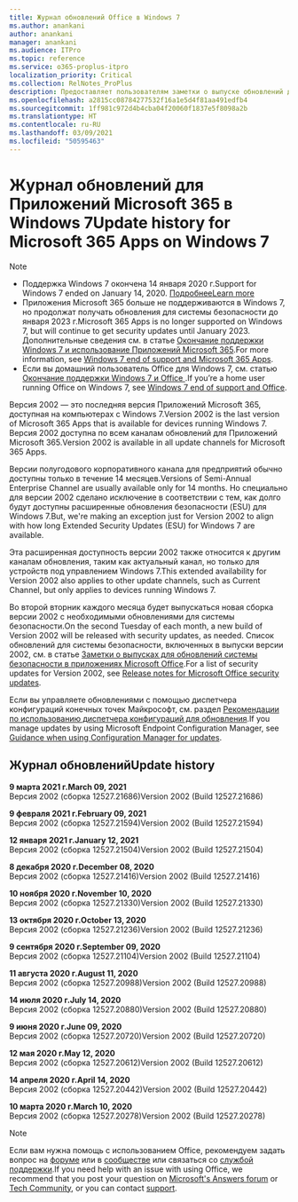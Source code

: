 ```yaml
---
title: Журнал обновлений Office в Windows 7
ms.author: anankani
author: anankani
manager: anankani
ms.audience: ITPro
ms.topic: reference
ms.service: o365-proplus-itpro
localization_priority: Critical
ms.collection: RelNotes_ProPlus
description: Предоставляет пользователям заметки о выпуске обновлений для Приложений Microsoft 365 в Windows 7
ms.openlocfilehash: a2815cc08784277532f16a1e5d4f81aa491edfb4
ms.sourcegitcommit: 1ff981c972d4b4cba04f20060f1837e5f8098a2b
ms.translationtype: HT
ms.contentlocale: ru-RU
ms.lasthandoff: 03/09/2021
ms.locfileid: "50595463"
---
```

# <a name="update-history-for-microsoft-365-apps-on-windows-7"></a><span data-ttu-id="89e37-103">Журнал обновлений для Приложений Microsoft 365 в Windows 7</span><span class="sxs-lookup"><span data-stu-id="89e37-103">Update history for Microsoft 365 Apps on Windows 7</span></span> 

 > [!NOTE]
>
>- <span data-ttu-id="89e37-104">Поддержка Windows 7 окончена 14 января 2020 г.</span><span class="sxs-lookup"><span data-stu-id="89e37-104">Support for Windows 7 ended on January 14, 2020.</span></span> [<span data-ttu-id="89e37-105">Подробнее</span><span class="sxs-lookup"><span data-stu-id="89e37-105">Learn more</span></span>](https://www.microsoft.com/microsoft-365/windows/end-of-windows-7-support)
>- <span data-ttu-id="89e37-106">Приложения Microsoft 365 больше не поддерживаются в Windows 7, но продолжат получать обновления для системы безопасности до января 2023 г.</span><span class="sxs-lookup"><span data-stu-id="89e37-106">Microsoft 365 Apps is no longer supported on Windows 7, but will continue to get security updates until January 2023.</span></span> <span data-ttu-id="89e37-107">Дополнительные сведения см. в статье [Окончание поддержки Windows 7 и использование Приложений Microsoft 365](https://docs.microsoft.com/DeployOffice/endofsupport/windows-7-support).</span><span class="sxs-lookup"><span data-stu-id="89e37-107">For more information, see [Windows 7 end of support and Microsoft 365 Apps](https://docs.microsoft.com/DeployOffice/endofsupport/windows-7-support).</span></span>
>- <span data-ttu-id="89e37-108">Если вы домашний пользователь Office для Windows 7, см. статью [Окончание поддержки Windows 7 и Office ](https://support.microsoft.com/office/78f20fab-b57b-44d7-8368-06a8493f3cb9).</span><span class="sxs-lookup"><span data-stu-id="89e37-108">If you’re a home user running Office on Windows 7, see [Windows 7 end of support and Office](https://support.microsoft.com/office/78f20fab-b57b-44d7-8368-06a8493f3cb9).</span></span>

<span data-ttu-id="89e37-109">Версия 2002 — это последняя версия Приложений Microsoft 365, доступная на компьютерах с Windows 7.</span><span class="sxs-lookup"><span data-stu-id="89e37-109">Version 2002 is the last version of Microsoft 365 Apps that is available for devices running Windows 7.</span></span> <span data-ttu-id="89e37-110">Версия 2002 доступна по всем каналам обновлений для Приложений Microsoft 365.</span><span class="sxs-lookup"><span data-stu-id="89e37-110">Version 2002 is available in all update channels for Microsoft 365 Apps.</span></span>

<span data-ttu-id="89e37-111">Версии полугодового корпоративного канала для предприятий обычно доступны только в течение 14 месяцев.</span><span class="sxs-lookup"><span data-stu-id="89e37-111">Versions of Semi-Annual Enterprise Channel are usually available only for 14 months.</span></span> <span data-ttu-id="89e37-112">Но специально для версии 2002 сделано исключение в соответствии с тем, как долго будут доступны расширенные обновления безопасности (ESU) для Windows 7.</span><span class="sxs-lookup"><span data-stu-id="89e37-112">But, we're making an exception just for Version 2002 to align with how long Extended Security Updates (ESU) for Windows 7 are available.</span></span>

<span data-ttu-id="89e37-113">Эта расширенная доступность версии 2002 также относится к другим каналам обновления, таким как актуальный канал, но только для устройств под управлением Windows 7.</span><span class="sxs-lookup"><span data-stu-id="89e37-113">This extended availability for Version 2002 also applies to other update channels, such as Current Channel, but only applies to devices running Windows 7.</span></span>

<span data-ttu-id="89e37-114">Во второй вторник каждого месяца будет выпускаться новая сборка версии 2002 с необходимыми обновлениями для системы безопасности.</span><span class="sxs-lookup"><span data-stu-id="89e37-114">On the second Tuesday of each month, a new build of Version 2002 will be released with security updates, as needed.</span></span> <span data-ttu-id="89e37-115">Список обновлений для системы безопасности, включенных в выпуски версии 2002, см. в статье [Заметки о выпусках для обновлений системы безопасности в приложениях Microsoft Office](microsoft365-apps-security-updates.md).</span><span class="sxs-lookup"><span data-stu-id="89e37-115">For a list of security updates for Version 2002, see [Release notes for Microsoft Office security updates](microsoft365-apps-security-updates.md).</span></span>

<span data-ttu-id="89e37-116">Если вы управляете обновлениями с помощью диспетчера конфигураций конечных точек Майкрософт, см. раздел [Рекомендации по использованию диспетчера конфигураций для обновления](https://docs.microsoft.com/deployoffice/endofsupport/windows-7-support#guidance-when-using-configuration-manager-for-updates).</span><span class="sxs-lookup"><span data-stu-id="89e37-116">If you manage updates by using Microsoft Endpoint Configuration Manager, see [Guidance when using Configuration Manager for updates](https://docs.microsoft.com/deployoffice/endofsupport/windows-7-support#guidance-when-using-configuration-manager-for-updates).</span></span>


## <a name="update-history"></a><span data-ttu-id="89e37-117">Журнал обновлений</span><span class="sxs-lookup"><span data-stu-id="89e37-117">Update history</span></span>

[//]: # (НЕ УДАЛЯТЬ)

<span data-ttu-id="89e37-119">**9 марта 2021 г.**</span><span class="sxs-lookup"><span data-stu-id="89e37-119">**March 09, 2021**</span></span><br/>
<span data-ttu-id="89e37-120">Версия 2002 (сборка 12527.21686)</span><span class="sxs-lookup"><span data-stu-id="89e37-120">Version 2002 (Build 12527.21686)</span></span><br/>

<span data-ttu-id="89e37-121">**9 февраля 2021 г.**</span><span class="sxs-lookup"><span data-stu-id="89e37-121">**February 09, 2021**</span></span><br/>
<span data-ttu-id="89e37-122">Версия 2002 (сборка 12527.21594)</span><span class="sxs-lookup"><span data-stu-id="89e37-122">Version 2002 (Build 12527.21594)</span></span><br/>

<span data-ttu-id="89e37-123">**12 января 2021 г.**</span><span class="sxs-lookup"><span data-stu-id="89e37-123">**January 12, 2021**</span></span><br/>
<span data-ttu-id="89e37-124">Версия 2002 (сборка 12527.21504)</span><span class="sxs-lookup"><span data-stu-id="89e37-124">Version 2002 (Build 12527.21504)</span></span><br/>

<span data-ttu-id="89e37-125">**8 декабря 2020 г.**</span><span class="sxs-lookup"><span data-stu-id="89e37-125">**December 08, 2020**</span></span><br/>
<span data-ttu-id="89e37-126">Версия 2002 (сборка 12527.21416)</span><span class="sxs-lookup"><span data-stu-id="89e37-126">Version 2002 (Build 12527.21416)</span></span><br/>

<span data-ttu-id="89e37-127">**10 ноября 2020 г.**</span><span class="sxs-lookup"><span data-stu-id="89e37-127">**November 10, 2020**</span></span><br/>
<span data-ttu-id="89e37-128">Версия 2002 (сборка 12527.21330)</span><span class="sxs-lookup"><span data-stu-id="89e37-128">Version 2002 (Build 12527.21330)</span></span><br/>

<span data-ttu-id="89e37-129">**13 октября 2020 г.**</span><span class="sxs-lookup"><span data-stu-id="89e37-129">**October 13, 2020**</span></span><br/>
<span data-ttu-id="89e37-130">Версия 2002 (сборка 12527.21236)</span><span class="sxs-lookup"><span data-stu-id="89e37-130">Version 2002 (Build 12527.21236)</span></span><br/>

<span data-ttu-id="89e37-131">**9 сентября 2020 г.**</span><span class="sxs-lookup"><span data-stu-id="89e37-131">**September 09, 2020**</span></span><br/>
<span data-ttu-id="89e37-132">Версия 2002 (сборка 12527.21104)</span><span class="sxs-lookup"><span data-stu-id="89e37-132">Version 2002 (Build 12527.21104)</span></span><br/>

<span data-ttu-id="89e37-133">**11 августа 2020 г.**</span><span class="sxs-lookup"><span data-stu-id="89e37-133">**August 11, 2020**</span></span><br/>
<span data-ttu-id="89e37-134">Версия 2002 (сборка 12527.20988)</span><span class="sxs-lookup"><span data-stu-id="89e37-134">Version 2002 (Build 12527.20988)</span></span><br/>

<span data-ttu-id="89e37-135">**14 июля 2020 г.**</span><span class="sxs-lookup"><span data-stu-id="89e37-135">**July 14, 2020**</span></span><br/>
<span data-ttu-id="89e37-136">Версия 2002 (сборка 12527.20880)</span><span class="sxs-lookup"><span data-stu-id="89e37-136">Version 2002 (Build 12527.20880)</span></span><br/>

<span data-ttu-id="89e37-137">**9 июня 2020 г.**</span><span class="sxs-lookup"><span data-stu-id="89e37-137">**June 09, 2020**</span></span><br/>
<span data-ttu-id="89e37-138">Версия 2002 (сборка 12527.20720)</span><span class="sxs-lookup"><span data-stu-id="89e37-138">Version 2002 (Build 12527.20720)</span></span><br/>

<span data-ttu-id="89e37-139">**12 мая 2020 г.**</span><span class="sxs-lookup"><span data-stu-id="89e37-139">**May 12, 2020**</span></span><br/>
<span data-ttu-id="89e37-140">Версия 2002 (сборка 12527.20612)</span><span class="sxs-lookup"><span data-stu-id="89e37-140">Version 2002 (Build 12527.20612)</span></span><br/>

<span data-ttu-id="89e37-141">**14 апреля 2020 г.**</span><span class="sxs-lookup"><span data-stu-id="89e37-141">**April 14, 2020**</span></span><br/>
<span data-ttu-id="89e37-142">Версия 2002 (сборка 12527.20442)</span><span class="sxs-lookup"><span data-stu-id="89e37-142">Version 2002 (Build 12527.20442)</span></span><br/>

<span data-ttu-id="89e37-143">**10 марта 2020 г.**</span><span class="sxs-lookup"><span data-stu-id="89e37-143">**March 10, 2020**</span></span><br/>
<span data-ttu-id="89e37-144">Версия 2002 (сборка 12527.20278)</span><span class="sxs-lookup"><span data-stu-id="89e37-144">Version 2002 (Build 12527.20278)</span></span><br/>




> [!NOTE]
> <span data-ttu-id="89e37-145">Если вам нужна помощь с использованием Office, рекомендуем задать вопрос на [форуме](https://answers.microsoft.com/) или в [сообществе](https://techcommunity.microsoft.com/) или связаться со [службой поддержки](https://support.microsoft.com/contactus).</span><span class="sxs-lookup"><span data-stu-id="89e37-145">If you need help with an issue with using Office, we recommend that you post your question on [Microsoft's Answers forum](https://answers.microsoft.com/) or [Tech Community](https://techcommunity.microsoft.com/), or you can contact [support](https://support.microsoft.com/contactus).</span></span>
